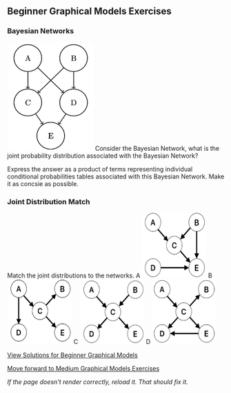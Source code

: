 ## Beginner Graphical Models Exercises

### Bayesian Networks
<img src="https://github.com/UMdecisionsupport/DecisionSupport2023/blob/main/images/BN1.png" width="200" height="250">
Consider the Bayesian Network, what is the joint probability distribution associated with the Bayesian Network? 

Express the answer as a product of terms representing individual conditional probabilities tables associated with this Bayesian Network. Make it as concsie as possible.


### Joint Distribution Match
Match the joint distributions to the networks.
A
<img src="https://github.com/UMdecisionsupport/DecisionSupport2023/blob/main/images/jdm1.png" width="150" height="150">
B
<img src="https://github.com/UMdecisionsupport/DecisionSupport2023/blob/main/images/jdm2.png" width="150" height="150">
C
<img src="https://github.com/UMdecisionsupport/DecisionSupport2023/blob/main/images/jdm3.png" width="150" height="150">
D
<img src="https://github.com/UMdecisionsupport/DecisionSupport2023/blob/main/images/jdm4.png" width="150" height="150">



[View Solutions for Beginner Graphical Models](https://github.com/UMdecisionsupport/DecisionSupport2023/blob/main/GraphicalModels/Solutions/Beginner_Solutions.md)

[Move forward to Medium Graphical Models Exercises](https://github.com/UMdecisionsupport/DecisionSupport2023/blob/main/GraphicalModels/Medium.md)

*If the page doesn't render correctly, reload it. That should fix it.*
